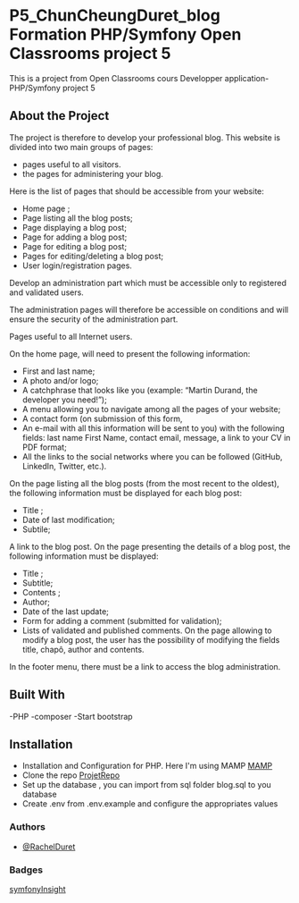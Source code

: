 # P5_ChunCheungDuret_blog Formation PHP/Symfony Open Classrooms project 5

This is a project from Open Classrooms cours Developper application-PHP/Symfony
project 5

## About the Project

The project is therefore to develop your professional blog. This website is
divided into two main groups of pages:

- pages useful to all visitors.
- the pages for administering your blog.

Here is the list of pages that should be accessible from your website:

- Home page ;
- Page listing all the blog posts;
- Page displaying a blog post;
- Page for adding a blog post;
- Page for editing a blog post;
- Pages for editing/deleting a blog post;
- User login/registration pages.

Develop an administration part which must be accessible only to registered and
validated users.

The administration pages will therefore be accessible on conditions and will
ensure the security of the administration part.

Pages useful to all Internet users.

On the home page, will need to present the following information:

- First and last name;
- A photo and/or logo;
- A catchphrase that looks like you (example: “Martin Durand, the developer you
  need!”);
- A menu allowing you to navigate among all the pages of your website;
- A contact form (on submission of this form,
- An e-mail with all this information will be sent to you) with the following
  fields: last name First Name, contact email, message, a link to your CV in PDF
  format;
- All the links to the social networks where you can be followed (GitHub,
  LinkedIn, Twitter, etc.).

On the page listing all the blog posts (from the most recent to the oldest), the
following information must be displayed for each blog post:

- Title ;
- Date of last modification;
- Subtile;

A link to the blog post. On the page presenting the details of a blog post, the
following information must be displayed:

- Title ;
- Subtitle;
- Contents ;
- Author;
- Date of the last update;
- Form for adding a comment (submitted for validation);
- Lists of validated and published comments. On the page allowing to modify a
  blog post, the user has the possibility of modifying the fields title, chapô,
  author and contents.

In the footer menu, there must be a link to access the blog administration.

## Built With

-PHP -composer -Start bootstrap

## Installation

- Installation and Configuration for PHP. Here I'm using MAMP
  [MAMP](https://www.mamp.info/en/downloads/)
- Clone the repo
  [ProjetRepo](https://github.com/rachel-duret/P5_ChunCheungDuret_blog.git)
- Set up the database , you can import from sql folder blog.sql to you database
- Create .env from .env.example and configure the appropriates values

### Authors

- [@RachelDuret](https://github.com/rachel-duret)

### Badges

[symfonyInsight](https://insight.symfony.com/)
